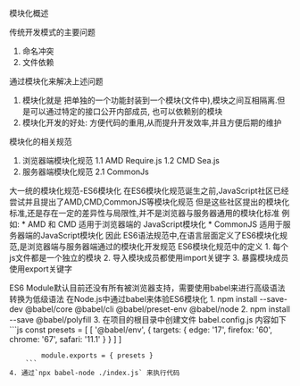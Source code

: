 模块化概述

传统开发模式的主要问题
1. 命名冲突
2. 文件依赖

通过模块化来解决上述问题
1. 模块化就是
        把单独的一个功能封装到一个模块(文件中),模块之间互相隔离.但是可以通过特定的接口公开内部成员,
   也可以依赖别的模块
2. 模块化开发的好处: 
        方便代码的重用,从而提升开发效率,并且方便后期的维护

模块化的相关规范
1. 浏览器端模块化规范
    1.1 AMD Require.js
    1.2 CMD Sea.js
2. 服务器端模块化规范
    2.1 CommonJs

大一统的模块化规范-ES6模块化
在ES6模块化规范诞生之前,JavaScript社区已经尝试并且提出了AMD,CMD,CommonJS等模块化规范
但是这些社区提出的模块化标准,还是存在一定的差异性与局限性,并不是浏览器与服务器通用的模块化标准
例如:
    * AMD 和 CMD 适用于浏览器端的 JavaScript模块化
    * CommonJS 适用于服务器端的JavaScript模块化
因此
    ES6语法规范中,在语言层面定义了ES6模块化规范,是浏览器端与服务器端通过的模块化开发规范
ES6模块化规范中的定义
    1. 每个js文件都是一个独立的模块
    2. 导入模块成员都使用import关键字
    3. 暴露模块成员使用export关键字


ES6 Module默认目前还没有所有被浏览器支持，需要使用babel来进行高级语法转换为低级语法
在Node.js中通过babel来体验ES6模块化
    1. npm install --save-dev @babel/core @babel/cli @babel/preset-env @babel/node
    2. npm install --save @babel/polyfill
    3. 在项目的根目录中创建文件 babel.config.js
       内容如下
        ```js
            const presets = [
                [
                '@babel/env',
                {
                    targets: {
                    edge: '17',
                    firefox: '60',
                    chrome: '67',
                    safari: '11.1'
                    }
                }
                ]
            ]
            
            module.exports = { presets }
        ```
    4. 通过`npx babel-node ./index.js` 来执行代码